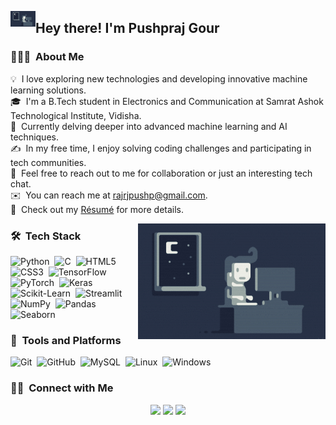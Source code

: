 <img alt="Night Coding" src="https://raw.githubusercontent.com/AVS1508/AVS1508/master/assets/Night-Coding.gif" align="left" width='40'/><h2 align="left">Hey there! I'm Pushpraj Gour</h2>

### 👨🏻‍💻 &nbsp;About Me

💡 &nbsp;I love exploring new technologies and developing innovative machine learning solutions.\
🎓 &nbsp;I'm a B.Tech student in Electronics and Communication at Samrat Ashok Technological Institute, Vidisha.\
🌱 &nbsp;Currently delving deeper into advanced machine learning and AI techniques.\
✍️ &nbsp;In my free time, I enjoy solving coding challenges and participating in tech communities.\
💬 &nbsp;Feel free to reach out to me for collaboration or just an interesting tech chat.\
✉️ &nbsp;You can reach me at [rajrjpushp@gmail.com](mailto:rajrjpushp@gmail.com).\
📄 &nbsp;Check out my [Résumé](https://drive.google.com/file/d/1maCfM3pWs0h7Yq2fegDvREz38pFWovG7/view?usp=sharing) for more details.

<img alt="Night Coding" src="https://raw.githubusercontent.com/AVS1508/AVS1508/master/assets/Night-Coding.gif" align="right"/>

### 🛠 &nbsp;Tech Stack

![Python](https://img.shields.io/badge/python-3670A0?style=for-the-badge&logo=python&logoColor=ffdd54)&nbsp;
![C](https://img.shields.io/badge/c-%2300599C.svg?style=for-the-badge&logo=c&logoColor=white)&nbsp;
![HTML5](https://img.shields.io/badge/html5-%23E34F26.svg?style=for-the-badge&logo=html5&logoColor=white)&nbsp;
![CSS3](https://img.shields.io/badge/css3-%231572B6.svg?style=for-the-badge&logo=css3&logoColor=white)&nbsp;
![TensorFlow](https://img.shields.io/badge/tensorflow-%23FF6F00.svg?style=for-the-badge&logo=tensorflow&logoColor=white)&nbsp;
![PyTorch](https://img.shields.io/badge/pytorch-%23EE4C2C.svg?style=for-the-badge&logo=pytorch&logoColor=white)&nbsp;
![Keras](https://img.shields.io/badge/keras-%23D00000.svg?style=for-the-badge&logo=keras&logoColor=white)&nbsp;
![Scikit-Learn](https://img.shields.io/badge/scikit--learn-%23F7931E.svg?style=for-the-badge&logo=scikit-learn&logoColor=white)&nbsp;
![Streamlit](https://img.shields.io/badge/streamlit-%230E4A3A.svg?style=for-the-badge&logo=streamlit&logoColor=white)&nbsp;
![NumPy](https://img.shields.io/badge/numpy-%23013243.svg?style=for-the-badge&logo=numpy&logoColor=white)&nbsp;
![Pandas](https://img.shields.io/badge/pandas-%23150458.svg?style=for-the-badge&logo=pandas&logoColor=white)&nbsp;
![Seaborn](https://img.shields.io/badge/seaborn-%23039BE5.svg?style=for-the-badge&logo=seaborn&logoColor=white)&nbsp;

### 🧰 &nbsp;Tools and Platforms

![Git](https://img.shields.io/badge/git-%23F05033.svg?style=for-the-badge&logo=git&logoColor=white)&nbsp;
![GitHub](https://img.shields.io/badge/github-%23121011.svg?style=for-the-badge&logo=github&logoColor=white)&nbsp;
![MySQL](https://img.shields.io/badge/mysql-%2300f.svg?style=for-the-badge&logo=mysql&logoColor=white)&nbsp;
![Linux](https://img.shields.io/badge/linux-%23FCC624.svg?style=for-the-badge&logo=linux&logoColor=white)&nbsp;
![Windows](https://img.shields.io/badge/windows-%230078D6.svg?style=for-the-badge&logo=windows&logoColor=white)&nbsp;


### 🤝🏻 &nbsp;Connect with Me

<p align="center">
<a href="http://www.linkedin.com/in/pushp-raj-gour"><img src="https://img.shields.io/badge/-Pushpraj%20Gour-0077B5?style=flat&logo=Linkedin&logoColor=white"/></a>
<a href="mailto:rajrjpushp@gmail.com"><img src="https://img.shields.io/badge/-rajrjpushp@gmail.com-D14836?style=flat&logo=Gmail&logoColor=white"/></a>
<a href="http://www.github.com/Pushpraj-Gour"><img src="https://img.shields.io/badge/-Pushpraj%20Gour-181717?style=flat&logo=github&logoColor=white"/></a>
</p>
